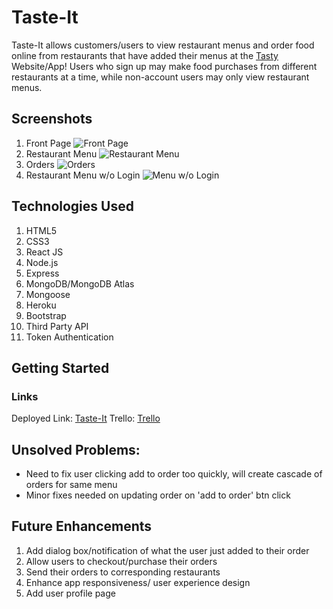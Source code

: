# Taste-It
Taste-It allows customers/users to view restaurant menus and order food online from restaurants that have added their menus at the [Tasty](https://menunav.herokuapp.com/) Website/App! Users who sign up may make food purchases from different restaurants at a time, while non-account users may only view restaurant menus.


## Screenshots
1. Front Page
![Front Page](https://i.imgur.com/E6nHD8w.png)
2. Restaurant Menu
![Restaurant Menu](https://i.imgur.com/X6sSO4S.png)
3. Orders
![Orders](https://i.imgur.com/zZXxOSR.png)
4. Restaurant Menu w/o Login
![Menu w/o Login](https://i.imgur.com/52KALeF.png)


## Technologies Used
1. HTML5
2. CSS3
3. React JS
4. Node.js
5. Express
6. MongoDB/MongoDB Atlas
7. Mongoose
8. Heroku
9. Bootstrap
10. Third Party API
11. Token Authentication


## Getting Started
### Links
Deployed Link: [Taste-It](https://ec-tasteit.herokuapp.com/)
Trello: [Trello](https://trello.com/b/w9PC3xgA/full-stack-project)


## Unsolved Problems:
- Need to fix user clicking add to order too quickly, will create cascade of orders for same menu
- Minor fixes needed on updating order on 'add to order' btn click

## Future Enhancements
1. Add dialog box/notification of what the user just added to their order
2. Allow users to checkout/purchase their orders
3. Send their orders to corresponding restaurants
4. Enhance app responsiveness/ user experience design
5. Add user profile page

